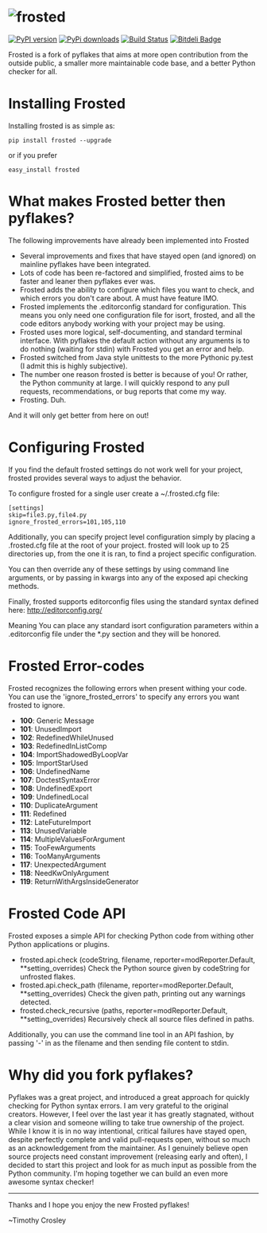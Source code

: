 ![frosted](https://raw.github.com/timothycrosley/frosted/master/logo.png)
=====

[![PyPI version](https://badge.fury.io/py/frosted.png)](http://badge.fury.io/py/frosted)
[![PyPi downloads](https://pypip.in/d/frosted/badge.png)](https://crate.io/packages/frosted/)
[![Build Status](https://travis-ci.org/timothycrosley/frosted.png?branch=master)](https://travis-ci.org/timothycrosley/frosted)
[![Bitdeli Badge](https://d2weczhvl823v0.cloudfront.net/timothycrosley/frosted/trend.png)](https://bitdeli.com/free "Bitdeli Badge")

Frosted is a fork of pyflakes that aims at more open contribution from the outside public, a smaller more maintainable code base,  and a better Python checker for all.

Installing Frosted
===================

Installing frosted is as simple as:

    pip install frosted --upgrade

or if you prefer

    easy_install frosted


What makes Frosted better then pyflakes?
===================

The following improvements have already been implemented into Frosted

- Several improvements and fixes that have stayed open (and ignored) on mainline pyflakes have been integrated.
- Lots of code has been re-factored and simplified, frosted aims to be faster and leaner then pyflakes ever was.
- Frosted adds the ability to configure which files you want to check, and which errors you don't care about. A must have feature IMO.
- Frosted implements the .editorconfig standard for configuration. This means you only need one configuration file for isort, frosted, and all the code editors anybody working with your project may be using.
- Frosted uses more logical, self-documenting, and standard terminal interface. With pyflakes the default action without any arguments is to do nothing (waiting for stdin) with Frosted you get an error and help.
- Frosted switched from Java style unittests to the more Pythonic py.test (I admit this is highly subjective).
- The number one reason frosted is better is because of you! Or rather, the Python community at large. I will quickly respond to any pull requests, recommendations, or bug reports that come my way.
- Frosting. Duh.

And it will only get better from here on out!

Configuring Frosted
======================

If you find the default frosted settings do not work well for your project, frosted provides several ways to adjust
the behavior.

To configure frosted for a single user create a ~/.frosted.cfg file:

    [settings]
    skip=file3.py,file4.py
    ignore_frosted_errors=101,105,110


Additionally, you can specify project level configuration simply by placing a .frosted.cfg file at the root of your
project. frosted will look up to 25 directories up, from the one it is ran, to find a project specific configuration.

You can then override any of these settings by using command line arguments, or by passing in kwargs into any of the
exposed api checking methods.

Finally, frosted supports editorconfig files using the standard syntax defined here:
http://editorconfig.org/

Meaning You can place any standard isort configuration parameters within a .editorconfig file under the *.py section
and they will be honored.

Frosted Error-codes
======================

Frosted recognizes the following errors when present withing your code. You can use the 'ignore_frosted_errors' to
specify any errors you want frosted to ignore.

- **100**: Generic Message
- **101**: UnusedImport
- **102**: RedefinedWhileUnused
- **103**: RedefinedInListComp
- **104**: ImportShadowedByLoopVar
- **105**: ImportStarUsed
- **106**: UndefinedName
- **107**: DoctestSyntaxError
- **108**: UndefinedExport
- **109**: UndefinedLocal
- **110**: DuplicateArgument
- **111**: Redefined
- **112**: LateFutureImport
- **113**: UnusedVariable
- **114**: MultipleValuesForArgument
- **115**: TooFewArguments
- **116**: TooManyArguments
- **117**: UnexpectedArgument
- **118**: NeedKwOnlyArgument
- **119**: ReturnWithArgsInsideGenerator

Frosted Code API
===================

Frosted exposes a simple API for checking Python code from withing other Python applications or plugins.

- frosted.api.check (codeString, filename, reporter=modReporter.Default, **setting_overrides)
  Check the Python source given by codeString for unfrosted flakes.
- frosted.api.check_path (filename, reporter=modReporter.Default, **setting_overrides)
  Check the given path, printing out any warnings detected.
- frosted.check_recursive (paths, reporter=modReporter.Default, **setting_overrides)
  Recursively check all source files defined in paths.

Additionally, you can use the command line tool in an API fashion, by passing '-' in as the filename and then sending
file content to stdin.

Why did you fork pyflakes?
===================

Pyflakes was a great project, and introduced a great approach for quickly checking for Python syntax errors. I am very grateful to the original creators.
However, I feel over the last year it has greatly stagnated, without a clear vision and someone willing to take true ownership of the project.
While I know it is in no way intentional, critical failures have stayed open, despite perfectly complete and valid pull-requests open, without so much as an acknowledgement from the maintainer.
As I genuinely believe open source projects need constant improvement (releasing early and often), I decided to start this project and look for as much
input as possible from the Python community. I'm hoping together we can build an even more awesome syntax checker!

--------------------------------------------

Thanks and I hope you enjoy the new Frosted pyflakes!

~Timothy Crosley
